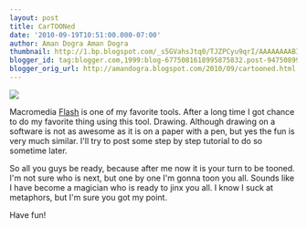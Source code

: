 ```yaml
---
layout: post
title: CarTOONed
date: '2010-09-19T10:51:00.000-07:00'
author: Aman Dogra Aman Dogra
thumbnail: http://1.bp.blogspot.com/_s5GVahsJtq0/TJZPCyu9qrI/AAAAAAAABIc/AR2hFMpE8Hs/s72-c/ad.png
blogger_id: tag:blogger.com,1999:blog-6775081618995875832.post-947508998893927862
blogger_orig_url: http://amandogra.blogspot.com/2010/09/cartooned.html
---
```

[![](http://1.bp.blogspot.com/_s5GVahsJtq0/TJZPCyu9qrI/AAAAAAAABIc/AR2hFMpE8Hs/s320/ad.png)](http://1.bp.blogspot.com/_s5GVahsJtq0/TJZPCyu9qrI/AAAAAAAABIc/AR2hFMpE8Hs/s1600/ad.png)

<!--more-->

Macromedia [Flash](http://www.adobe.com/products/flash/) is one of my
favorite tools. After a long time I got chance to do my favorite thing
using this tool. Drawing. Although drawing on a software is not as
awesome as it is on a paper with a pen, but yes the fun is very much
similar. I'll try to post some step by step tutorial to do so sometime
later.

So all you guys be ready, because after me now it is your turn to be
tooned. I'm not sure who is next, but one by one I'm gonna toon you all.
Sounds like I have become a magician who is ready to jinx you all. I
know I suck at metaphors, but I'm sure you got my point.

Have fun!
